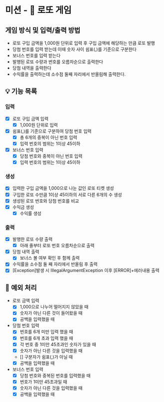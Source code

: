 # 미션 - 🎰 로또 게임

## 게임 방식 및 입력/출력 방법
- 로또 구입 금액을 1,000원 단위로 입력 후 구입 금액에 해당하는 만큼 로또 발행
- 당첨 번호를 입력 받는데 이때 숫자 사이 쉼표(,)를 기준으로 구분한다
- 보너스 번호를 입력 받는다
- 발행된 로또 수량과 번호를 오름차순으로 출력한다
- 당첨 내역을 출력한다
- 수익률을 출력하는데 소수점 둘째 자리에서 반올림해 출력한다.

## 💡 기능 목록
### 입력
- [X] 로또 구입 금액 입력
    - [X] 1,000원 단위로 입력
- [X] 쉼표(,)를 기준으로 구분하여 당첨 번호 입력
    - [X] 총 6개의 중복이 아닌 번호 입력
    - [X] 입력 번호의 범위는 1이상 45이하
- [X] 보너스 번호 입력
    - [X] 당첨 번호와 중복이 아닌 번호 입력
    - [X] 입력 번호의 범위는 1이상 45이하

### 생성
- [X] 입력한 구입 금액을 1,000으로 나눈 값인 로또 티켓 생성
- [X] 구입한 로또 수만큼 1이상 45이하의 서로 다른 6개의 수 생성
- [X] 생성된 로또 번호와 당첨 번호를 비교
- [X] 수익금 생성
    - [X] 수익률 생성

### 출력
- [X] 발행한 로또 수량 출력
    - [X] 아래 줄부터 로또 번호 오름차순으로 출력
- [X] 당첨 내역 출력
  - [X] 보너스 볼 여부 확인 후 함께 출력
- [X] 수익률을 소수점 둘 째 자리에서 반올림 후 출력
- [X] [Exception]발생 시 IllegalArgumentException 이후 [ERROR]+에러내용 출력

## 🚨 예외 처리
- 로또 금액 입력
  - [X] 1,000으로 나누어 떨어지지 않았을 때
  - [X] 숫자가 아닌 다른 것이 들어왔을 때
  - [X] 공백을 입력했을 때
- 당첨 번호 입력
  - [X] 번호를 6개 미만 입력 했을 때
  - [X] 번호를 6개 초과 입력 했을 때
  - [X] 각 번호 중 1미만 45초과인 숫자가 있을 때
  - [X] 숫자가 아닌 다른 것을 입력했을 때
  - [] 구분자가 쉼표(,)가 아닐 때
  - [X] 공백을 입력했을 때
- 보너스 번호 입력
  - [X] 당첨 번호와 중복된 번호를 입력했을 때
  - [X] 번호가 1미만 45초과일 때
  - [X] 숫자가 아닌 다른 것을 입력했을 때
  - [X] 공백을 입력했을 때